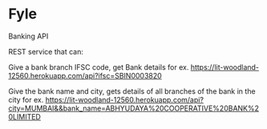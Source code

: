 # Fyle
Banking API

 REST service that can:
 
Give a bank branch IFSC code, get Bank details
for ex. https://lit-woodland-12560.herokuapp.com/api?ifsc=SBIN0003820

Give the bank name and city, gets details of all branches of the bank in the city
for ex.  https://lit-woodland-12560.herokuapp.com/api?city=MUMBAI&&bank_name=ABHYUDAYA%20COOPERATIVE%20BANK%20LIMITED




